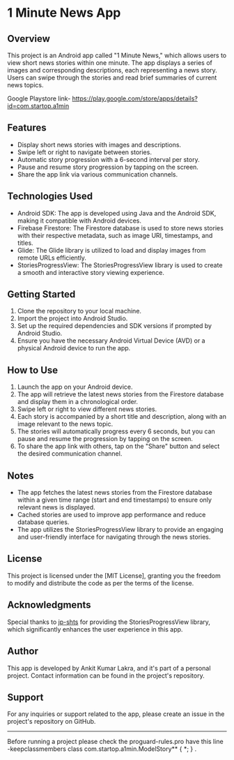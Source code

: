 # 1 Minute News App

## Overview

This project is an Android app called "1 Minute News," which allows users to view short news stories within one minute. The app displays a series of images and corresponding descriptions, each representing a news story. Users can swipe through the stories and read brief summaries of current news topics.

Google Playstore link- https://play.google.com/store/apps/details?id=com.startop.a1min

## Features

- Display short news stories with images and descriptions.
- Swipe left or right to navigate between stories.
- Automatic story progression with a 6-second interval per story.
- Pause and resume story progression by tapping on the screen.
- Share the app link via various communication channels.

## Technologies Used

- Android SDK: The app is developed using Java and the Android SDK, making it compatible with Android devices.
- Firebase Firestore: The Firestore database is used to store news stories with their respective metadata, such as image URI, timestamps, and titles.
- Glide: The Glide library is utilized to load and display images from remote URLs efficiently.
- StoriesProgressView: The StoriesProgressView library is used to create a smooth and interactive story viewing experience.

## Getting Started

1. Clone the repository to your local machine.
2. Import the project into Android Studio.
3. Set up the required dependencies and SDK versions if prompted by Android Studio.
4. Ensure you have the necessary Android Virtual Device (AVD) or a physical Android device to run the app.

## How to Use

1. Launch the app on your Android device.
2. The app will retrieve the latest news stories from the Firestore database and display them in a chronological order.
3. Swipe left or right to view different news stories.
4. Each story is accompanied by a short title and description, along with an image relevant to the news topic.
5. The stories will automatically progress every 6 seconds, but you can pause and resume the progression by tapping on the screen.
6. To share the app link with others, tap on the "Share" button and select the desired communication channel.

## Notes

- The app fetches the latest news stories from the Firestore database within a given time range (start and end timestamps) to ensure only relevant news is displayed.
- Cached stories are used to improve app performance and reduce database queries.
- The app utilizes the StoriesProgressView library to provide an engaging and user-friendly interface for navigating through the news stories.

## License

This project is licensed under the [MIT License], granting you the freedom to modify and distribute the code as per the terms of the license.

## Acknowledgments

Special thanks to [jp-shts](https://github.com/jp-shts) for providing the StoriesProgressView library, which significantly enhances the user experience in this app.

## Author

This app is developed by Ankit Kumar Lakra, and it's part of a personal project. Contact information can be found in the project's repository.

## Support

For any inquiries or support related to the app, please create an issue in the project's repository on GitHub.

---

Before running a project please check the proguard-rules.pro have this line
-keepclassmembers class com.startop.a1min.ModelStory** { *; } .
